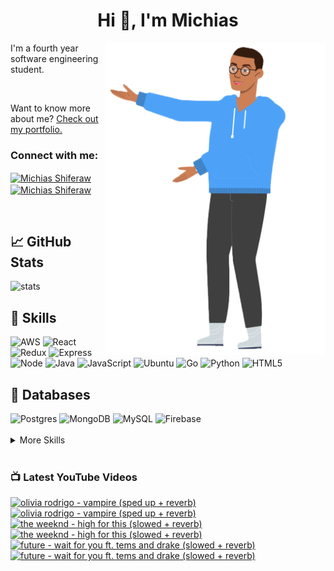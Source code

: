 
<h1 align="center">Hi 👋, I'm Michias</h1>

<div>
<img src="./download.png" align="right" data-canonical-src="https://gyazo.com/eb5c5741b6a9a16c692170a41a49c858.png" height="500" />

</div>

<p float="left">

<div>


I'm a fourth year software engineering student.

<br>


Want to know more about me? [Check out my portfolio.](https://michias.vercel.app/)


<h3 align="left">Connect with me:</h3>
<p align="left">
<a href="https://www.linkedin.com/in/michiasshiferaw" target="blank"><img align="center" src="https://cdn.svgporn.com/logos/linkedin-icon.svg" alt="Michias Shiferaw" height="30" width="40" /></a>
<a href="https://www.youtube.com/@kuubamusic" target="blank"><img align="center" src="https://cdn.svgporn.com/logos/youtube-icon.svg" alt="Michias Shiferaw" height="30" width="40" /></a>
</p>

<br>


## &#x1f4c8; GitHub Stats
<img alt="stats" src="https://github-readme-stats.vercel.app/api/top-langs/?username=MichiasShiferaw&layout=compact"/>

<br>

## 💼 Skills
<img alt="AWS" src="https://img.shields.io/badge/AWS-%23FF9900.svg?style=for-the-badge&logo=amazon-aws&logoColor=white"/>
<img alt="React" src="https://img.shields.io/badge/react-%2320232a.svg?style=for-the-badge&logo=react&logoColor=%2361DAFB"/>
<img alt="Redux" src="https://img.shields.io/badge/redux-%23593d88.svg?style=for-the-badge&logo=redux&logoColor=white"/>
<img alt="Express" src="https://img.shields.io/badge/express.js-%23404d59.svg?style=for-the-badge&logo=express&logoColor=%2361DAFB"/>
<img alt="Node" src="https://img.shields.io/badge/node.js-6DA55F?style=for-the-badge&logo=node.js&logoColor=white"/>
<img alt="Java" src="https://img.shields.io/badge/java-%23ED8B00.svg?style=for-the-badge&logo=openjdk&logoColor=white"/>
<img alt="JavaScript" src="https://img.shields.io/badge/javascript-%23323330.svg?style=for-the-badge&logo=javascript&logoColor=%23F7DF1E"/>
<img alt="Ubuntu" src="https://img.shields.io/badge/Ubuntu-E95420?style=for-the-badge&logo=ubuntu&logoColor=white"/>
<img alt="Go" src="https://img.shields.io/badge/go-%2300ADD8.svg?style=for-the-badge&logo=go&logoColor=white"/>
<img alt="Python" src="https://img.shields.io/badge/python-3670A0?style=for-the-badge&logo=python&logoColor=ffdd54"/>
<img alt="HTML5" src="https://img.shields.io/badge/html5-%23E34F26.svg?style=for-the-badge&logo=html5&logoColor=white"/>

<br>

## 💾 Databases
<img alt="Postgres" src="https://img.shields.io/badge/postgres-%23316192.svg?style=for-the-badge&logo=postgresql&logoColor=white"/>
<img alt="MongoDB" src="https://img.shields.io/badge/MongoDB-%234ea94b.svg?style=for-the-badge&logo=mongodb&logoColor=white"/>
<img alt="MySQL" src="https://img.shields.io/badge/mysql-%2300f.svg?style=for-the-badge&logo=mysql&logoColor=white"/>
<img alt="Firebase" src="https://img.shields.io/badge/firebase-%23039BE5.svg?style=for-the-badge&logo=firebase"/>

<br>


<br>

<details>
<summary>More Skills</summary>
<br>

<img alt="CSS" src="https://img.shields.io/badge/css3-%231572B6.svg?style=for-the-badge&logo=css3&logoColor=white"/>
<img alt="SASS" src="https://img.shields.io/badge/SASS-hotpink.svg?style=for-the-badge&logo=SASS&logoColor=white"/>
<img alt="Bootstrap" src="https://img.shields.io/badge/bootstrap-%23563D7C.svg?style=for-the-badge&logo=bootstrap&logoColor=white"/>
<img alt="MUI" src="https://img.shields.io/badge/MUI-%230081CB.svg?style=for-the-badge&logo=mui&logoColor=white"/>


<br>

<img alt="SonarQube" src="https://img.shields.io/badge/SonarQube-black?style=for-the-badge&logo=sonarqube&logoColor=4E9BCD"/>
<img alt="SonarLint" src="https://img.shields.io/badge/SonarLint-CB2029?style=for-the-badge&logo=SONARLINT&logoColor=white"/>
<img alt="Selenium" src="https://img.shields.io/badge/-selenium-%43B02A?style=for-the-badge&logo=selenium&logoColor=white"/>

<br>

<img alt="Netlify" src="https://img.shields.io/badge/netlify-%23000000.svg?style=for-the-badge&logo=netlify&logoColor=#00C7B7"/>
<img alt="Jenkins" src="https://img.shields.io/badge/jenkins-%232C5263.svg?style=for-the-badge&logo=jenkins&logoColor=white"/>
<img alt="Github" src="https://img.shields.io/badge/github-%23121011.svg?style=for-the-badge&logo=github&logoColor=white"/>
<img alt="GitLab" src="https://img.shields.io/badge/gitlab-%23181717.svg?style=for-the-badge&logo=gitlab&logoColor=white"/>
<img alt="Git" src="https://img.shields.io/badge/git-%23F05033.svg?style=for-the-badge&logo=git&logoColor=white"/>
<img alt="Nodemon" src="https://img.shields.io/badge/NODEMON-%23323330.svg?style=for-the-badge&logo=nodemon&logoColor=%BBDEAD"/>
<img alt="Canva" src="https://img.shields.io/badge/Canva-%2300C4CC.svg?style=for-the-badge&logo=Canva&logoColor=white"/>
<img alt="Gatsby" src="https://img.shields.io/badge/Gatsby-%23663399.svg?style=for-the-badge&logo=gatsby&logoColor=white"/>
<img alt="Next" src="https://img.shields.io/badge/Next-black?style=for-the-badge&logo=next.js&logoColor=white"/>

</details>

<br>

</div>

</p>



### 📺 Latest YouTube Videos
<!-- BEGIN YOUTUBE-CARDS -->
[![olivia rodrigo - vampire (sped up + reverb)](https://ytcards.demolab.com/?id=KeVofMJ1IQQ&title=olivia+rodrigo+-+vampire+%28sped+up+%2B+reverb%29&lang=en&timestamp=1691330935&background_color=%230d1117&title_color=%23ffffff&stats_color=%23dedede&width=250&border_radius=5&duration=188 "olivia rodrigo - vampire (sped up + reverb)")](https://www.youtube.com/watch?v=KeVofMJ1IQQ#gh-dark-mode-only)[![olivia rodrigo - vampire (sped up + reverb)](https://ytcards.demolab.com/?id=KeVofMJ1IQQ&title=olivia+rodrigo+-+vampire+%28sped+up+%2B+reverb%29&lang=en&timestamp=1691330935&background_color=%23ffffff&title_color=%2324292f&stats_color=%2357606a&width=250&border_radius=5&duration=188 "olivia rodrigo - vampire (sped up + reverb)")](https://www.youtube.com/watch?v=KeVofMJ1IQQ#gh-light-mode-only)
[![the weeknd - high for this (slowed + reverb)](https://ytcards.demolab.com/?id=sO_T5U8pe54&title=the+weeknd+-+high+for+this+%28slowed+%2B+reverb%29&lang=en&timestamp=1691097303&background_color=%230d1117&title_color=%23ffffff&stats_color=%23dedede&width=250&border_radius=5&duration=283 "the weeknd - high for this (slowed + reverb)")](https://www.youtube.com/watch?v=sO_T5U8pe54#gh-dark-mode-only)[![the weeknd - high for this (slowed + reverb)](https://ytcards.demolab.com/?id=sO_T5U8pe54&title=the+weeknd+-+high+for+this+%28slowed+%2B+reverb%29&lang=en&timestamp=1691097303&background_color=%23ffffff&title_color=%2324292f&stats_color=%2357606a&width=250&border_radius=5&duration=283 "the weeknd - high for this (slowed + reverb)")](https://www.youtube.com/watch?v=sO_T5U8pe54#gh-light-mode-only)
[![future - wait for you ft. tems and drake (slowed + reverb)](https://ytcards.demolab.com/?id=qtZR9LPtaDc&title=future+-+wait+for+you+ft.+tems+and+drake+%28slowed+%2B+reverb%29&lang=en&timestamp=1690911902&background_color=%230d1117&title_color=%23ffffff&stats_color=%23dedede&width=250&border_radius=5&duration=221 "future - wait for you ft. tems and drake (slowed + reverb)")](https://www.youtube.com/watch?v=qtZR9LPtaDc#gh-dark-mode-only)[![future - wait for you ft. tems and drake (slowed + reverb)](https://ytcards.demolab.com/?id=qtZR9LPtaDc&title=future+-+wait+for+you+ft.+tems+and+drake+%28slowed+%2B+reverb%29&lang=en&timestamp=1690911902&background_color=%23ffffff&title_color=%2324292f&stats_color=%2357606a&width=250&border_radius=5&duration=221 "future - wait for you ft. tems and drake (slowed + reverb)")](https://www.youtube.com/watch?v=qtZR9LPtaDc#gh-light-mode-only)
<!-- END YOUTUBE-CARDS -->


